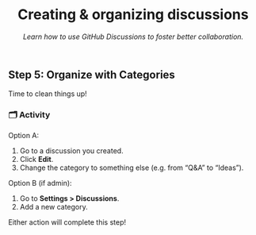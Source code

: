 <header>

<!--
  <<< Author notes: Course header >>>
  Update the course title and description.
-->

# Creating & organizing discussions  

_Learn how to use GitHub Discussions to foster better collaboration._

</header>

<!--
  <<< Author notes: Step 5 >>>
  Start this step by acknowledging the previous step.
  Define terms and link to docs.github.com.
-->

## Step 5: Organize with Categories

Time to clean things up!

### 🗂️ Activity

Option A:  
1. Go to a discussion you created.
2. Click **Edit**.
3. Change the category to something else (e.g. from “Q&A” to “Ideas”).

Option B (if admin):  
1. Go to **Settings > Discussions**.
2. Add a new category.

Either action will complete this step!


